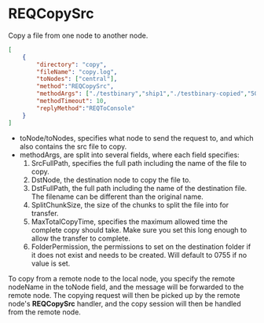 # REQCopySrc

Copy a file from one node to another node.

```json
[
    {
        "directory": "copy",
        "fileName": "copy.log",
        "toNodes": ["central"],
        "method":"REQCopySrc",
        "methodArgs": ["./testbinary","ship1","./testbinary-copied","500000","20","0770"],
        "methodTimeout": 10,
        "replyMethod":"REQToConsole"
    }
]
```

- toNode/toNodes, specifies what node to send the request to, and which also contains the src file to copy.
- methodArgs, are split into several fields, where each field specifies:
  1. SrcFullPath, specifies the full path including the name of the file to copy.
  2. DstNode, the destination node to copy the file to.
  3. DstFullPath, the full path including the name of the destination file. The filename can be different than the original name.
  4. SplitChunkSize, the size of the chunks to split the file into for transfer.
  5. MaxTotalCopyTime, specifies the maximum allowed time the complete copy should take. Make sure you set this long enough to allow the transfer to complete.
  6. FolderPermission, the permissions to set on the destination folder if it does not exist and needs to be created. Will default to 0755 if no value is set.

To copy from a remote node to the local node, you specify the remote nodeName in the toNode field, and the message will be forwarded to the remote node. The copying request will then be picked up by the remote node's **REQCopySrc** handler, and the copy session will then be handled from the remote node.
